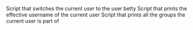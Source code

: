 Script that switches the current user to the user betty
Script that prints the effective username of the current user
Script that prints all the groups the current user is part of
